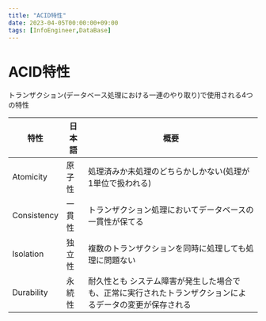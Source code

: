 ```yaml
---
title: "ACID特性"
date: 2023-04-05T00:00:00+09:00
tags: [InfoEngineer,DataBase]
---
```

# ACID特性

トランザクション(データベース処理における一連のやり取り)で使用される4つの特性

| 特性        | 日本語 | 概要                                              |
|-------------|-----|-------------------------------------------------|
| Atomicity   | 原子性 | 処理済みか未処理のどちらかしかない(処理が1単位で扱われる)                  |
| Consistency | 一貫性 | トランザクション処理においてデータベースの一貫性が保てる                    |
| Isolation   | 独立性 | 複数のトランザクションを同時に処理しても処理に問題ない                     |
| Durability  | 永続性 | 耐久性とも システム障害が発生した場合でも、正常に実行されたトランザクションによるデータの変更が保存される |